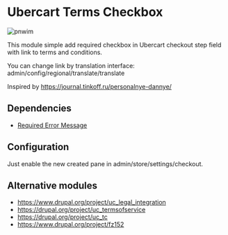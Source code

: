 # Ubercart Terms Checkbox

![pnwim](https://img.shields.io/badge/Drupal-7.x-blue.svg)

This module simple add required checkbox in Ubercart checkout step field with link to terms and conditions.

You can change link by translation interface: admin/config/regional/translate/translate

Inspired by https://journal.tinkoff.ru/personalnye-dannye/

## Dependencies
* [Required Error Message](https://www.drupal.org/project/required_error_message)

## Configuration
Just enable the new created pane in admin/store/settings/checkout.

## Alternative modules
* https://www.drupal.org/project/uc_legal_integration
* https://drupal.org/project/uc_termsofservice
* https://drupal.org/project/uc_tc
* https://www.drupal.org/project/fz152
